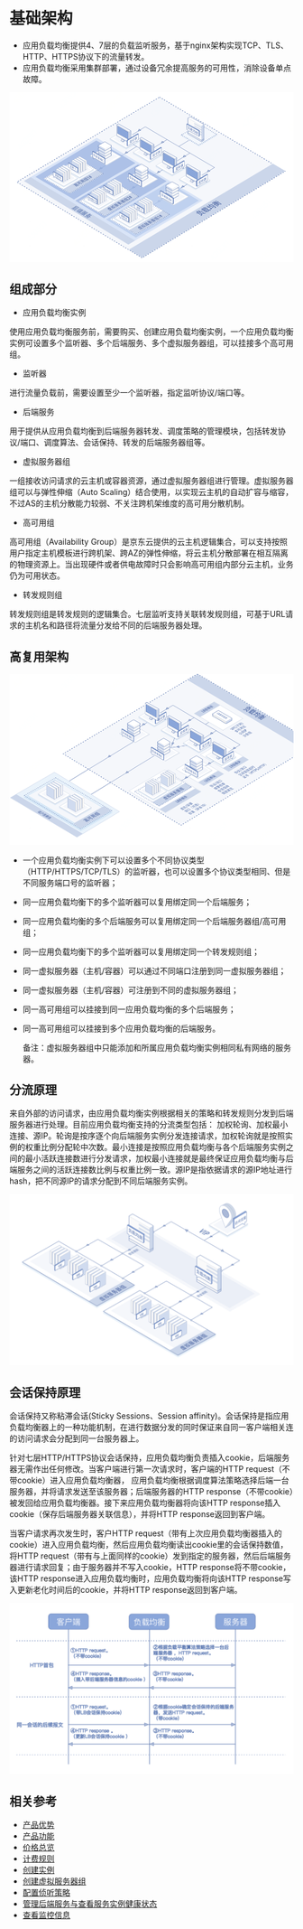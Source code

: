 # 基础架构

- 应用负载均衡提供4、7层的负载监听服务，基于nginx架构实现TCP、TLS、HTTP、HTTPS协议下的流量转发。
- 应用负载均衡采用集群部署，通过设备冗余提高服务的可用性，消除设备单点故障。

![负载均衡基础架构](../../../../image/Networking/ALB/ALB-002.png)

## 组成部分

- 应用负载均衡实例

使用应用负载均衡服务前，需要购买、创建应用负载均衡实例，一个应用负载均衡实例可设置多个监听器、多个后端服务、多个虚拟服务器组，可以挂接多个高可用组。

- 监听器

进行流量负载前，需要设置至少一个监听器，指定监听协议/端口等。

- 后端服务

用于提供从应用负载均衡到后端服务器转发、调度策略的管理模块，包括转发协议/端口、调度算法、会话保持、转发的后端服务器组等。

- 虚拟服务器组

一组接收访问请求的云主机或容器资源，通过虚拟服务器组进行管理。虚拟服务器组可以与弹性伸缩（Auto Scaling）结合使用，以实现云主机的自动扩容与缩容，不过AS的主机分散能力较弱、不关注跨机架维度的高可用分散机制。

- 高可用组

高可用组（Availability Group）是京东云提供的云主机逻辑集合，可以支持按照用户指定主机模板进行跨机架、跨AZ的弹性伸缩，将云主机分散部署在相互隔离的物理资源上。当出现硬件或者供电故障时只会影响高可用组内部分云主机，业务仍为可用状态。

- 转发规则组

转发规则组是转发规则的逻辑集合。七层监听支持关联转发规则组，可基于URL请求的主机名和路径将流量分发给不同的后端服务器处理。

## 高复用架构

![高复用架构](../../../../image/Networking/ALB/ALB-003.png)

- 一个应用负载均衡实例下可以设置多个不同协议类型（HTTP/HTTPS/TCP/TLS）的监听器，也可以设置多个协议类型相同、但是不同服务端口号的监听器；

- 同一应用负载均衡下的多个监听器可以复用绑定同一个后端服务；

- 同一应用负载均衡的多个后端服务可以复用绑定同一个后端服务器组/高可用组；

- 同一应用负载均衡下的多个监听器可以复用绑定同一个转发规则组；

- 同一虚拟服务器（主机/容器）可以通过不同端口注册到同一虚拟服务器组；

- 同一虚拟服务器（主机/容器）可注册到不同的虚拟服务器组；

- 同一高可用组可以挂接到同一应用负载均衡的多个后端服务；

- 同一高可用组可以挂接到多个应用负载均衡的后端服务。

	备注：虚拟服务器组中只能添加和所属应用负载均衡实例相同私有网络的服务器。

## 分流原理

来自外部的访问请求，由应用负载均衡实例根据相关的策略和转发规则分发到后端服务器进行处理。目前应用负载均衡支持的分流类型包括： 加权轮询、加权最小连接、源IP。轮询是按序逐个向后端服务实例分发连接请求，加权轮询就是按照实例的权重比例分配轮中次数。最小连接是按照应用负载均衡与各个后端服务实例之间的最小活跃连接数进行分发请求，加权最小连接就是最终保证应用负载均衡与后端服务之间的活跃连接数比例与权重比例一致。源IP是指依据请求的源IP地址进行hash，把不同源IP的请求分配到不同后端服务实例。

![分流原理](../../../../image/Networking/ALB/ALB-043.png)

## 会话保持原理

会话保持又称粘滞会话(Sticky Sessions、Session affinity)。会话保持是指应用负载均衡器上的一种功能机制，在进行数据分发的同时保证来自同一客户端相关连的访问请求会分配到同一台服务器上。

针对七层HTTP/HTTPS协议会话保持，应用负载均衡负责插入cookie，后端服务器无需作出任何修改。当客户端进行第一次请求时，客户端的HTTP request（不带cookie）进入应用负载均衡器， 应用负载均衡根据调度算法策略选择后端一台服务器，并将请求发送至该服务器；后端服务器的HTTP response（不带cookie）被发回给应用负载均衡器。接下来应用负载均衡器将向该HTTP response插入cookie（保存后端服务器关联信息），并将HTTP response返回到客户端。

当客户请求再次发生时，客户HTTP request（带有上次应用负载均衡器插入的cookie）进入应用负载均衡，然后应用负载均衡读出cookie里的会话保持数值，将HTTP request（带有与上面同样的cookie）发到指定的服务器，然后后端服务器进行请求回复；由于服务器并不写入cookie，HTTP response将不带cookie，该HTTP response进入应用负载均衡时，应用负载均衡将向该HTTP response写入更新老化时间后的cookie，并将HTTP response返回到客户端。

![会话保持](../../../../image/Networking/ALB/ALB-044.png)

## 相关参考

- [产品优势](../Introduction/Benefits.md)
- [产品功能](../Introduction/Features.md)
- [价格总览](../Pricing/Price-Overview.md)
- [计费规则](../Pricing/Billing-Rules.md)
- [创建实例](../Getting-Started/Create-Instance.md)
- [创建虚拟服务器组](../Operation-Guide/TargetGroup-Management.md)
- [配置侦听策略](../Operation-Guide/Listener-Management.md)
- [管理后端服务与查看服务实例健康状态](../Operation-Guide/Backend-Management.md)
- [查看监控信息](../Operation-Guide/Monitoring.md)



